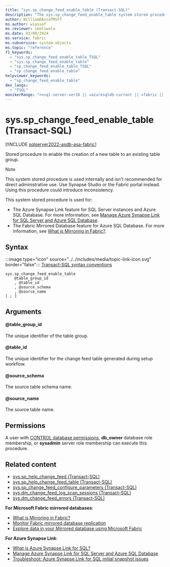 ```yaml
---
title: "sys.sp_change_feed_enable_table (Transact-SQL)"
description: "The sys.sp_change_feed_enable_table system stored procedure enables the addition of a new table to an existing table group."
author: WilliamDAssafMSFT
ms.author: wiassaf
ms.reviewer: imotiwala
ms.date: 03/08/2024
ms.service: fabric
ms.subservice: system-objects
ms.topic: "reference"
f1_keywords:
  - "sys.sp_change_feed_enable_table_TSQL"
  - "sys.sp_change_feed_enable_table"
  - "sp_change_feed_enable_table_TSQL"
  - "sp_change_feed_enable_table"
helpviewer_keywords:
  - "sp_change_feed_enable_table"
dev_langs:
  - "TSQL"
monikerRange: ">=sql-server-ver16 || =azuresqldb-current || =fabric || =azure-sqldw-latest"
---
```

# sys.sp_change_feed_enable_table (Transact-SQL)

[!INCLUDE [sqlserver2022-asdb-asa-fabric](../../includes/applies-to-version/sqlserver2022-asdb-asa-fabric.md)]

Stored procedure to enable the creation of a new table to an existing table group.

> [!NOTE]  
> This system stored procedure is used internally and isn't recommended for direct administrative use. Use Synapse Studio or the Fabric portal instead. Using this procedure could introduce inconsistency.

This system stored procedure is used for:

- The Azure Synapse Link feature for SQL Server instances and Azure SQL Database. For more information, see [Manage Azure Synapse Link for SQL Server and Azure SQL Database](../../sql-server/synapse-link/synapse-link-sql-server-change-feed-manage.md).
- The Fabric Mirrored Database feature for Azure SQL Database. For more information, see [What is Mirroring in Fabric?](/fabric/database/mirrored-database/overview).

## Syntax

:::image type="icon" source="../../includes/media/topic-link-icon.svg" border="false"::: [Transact-SQL syntax conventions](../../t-sql/language-elements/transact-sql-syntax-conventions-transact-sql.md)

```syntaxsql
sys.sp_change_feed_enable_table
    @table_group_id
    , @table_id
    , @source_schema
    , @source_name
[ ; ]
```

## Arguments

#### @table_group_id

The unique identifier of the table group.

#### @table_id

The unique identifier for the change feed table generated during setup workflow.

#### @source_schema

The source table schema name.

#### @source_name

The source table name.

## Permissions

A user with [CONTROL database permissions](../security/permissions-database-engine.md), **db_owner** database role membership, or **sysadmin** server role membership can execute this procedure.

## Related content

- [sys.sp_help_change_feed (Transact-SQL)](sp-help-change-feed.md)
- [sys.sp_help_change_feed_table (Transact-SQL)](sp-help-change-feed-table.md)
- [sys.sp_change_feed_configure_parameters (Transact-SQL)](sp-change-feed-configure-parameters.md)
- [sys.dm_change_feed_log_scan_sessions (Transact-SQL)](../system-dynamic-management-views/sys-dm-change-feed-log-scan-sessions.md)
- [sys.dm_change_feed_errors (Transact-SQL)](../system-dynamic-management-views/sys-dm-change-feed-errors.md)

**For Microsoft Fabric mirrored databases**:

- [What is Mirroring in Fabric?](/fabric/database/mirrored-database/overview)
- [Monitor Fabric mirrored database replication](/fabric/database/mirrored-database/monitor)
- [Explore data in your Mirrored database using Microsoft Fabric](/fabric/database/mirrored-database/explore)

**For Azure Synapse Link**:

- [What is Azure Synapse Link for SQL?](/azure/synapse-analytics/synapse-link/sql-synapse-link-overview)
- [Manage Azure Synapse Link for SQL Server and Azure SQL Database](../../sql-server/synapse-link/synapse-link-sql-server-change-feed-manage.md)
- [Troubleshoot: Azure Synapse Link for SQL initial snapshot issues](/azure/synapse-analytics/synapse-link/troubleshoot/troubleshoot-sql-snapshot-issues)
